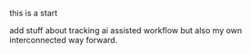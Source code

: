 this is a start


add stuff about tracking ai assisted workflow but also my own interconnected way forward.